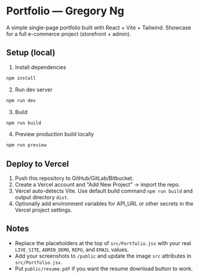# Portfolio — Gregory Ng

A simple single-page portfolio built with React + Vite + Tailwind. Showcase for a full e-commerce project (storefront + admin).

## Setup (local)

1. Install dependencies

```bash
npm install
```

2. Run dev server

```bash
npm run dev
```

3. Build

```bash
npm run build
```

4. Preview production build locally

```bash
npm run preview
```


## Deploy to Vercel

1. Push this repository to GitHub/GitLab/Bitbucket.
2. Create a Vercel account and "Add New Project" → import the repo.
3. Vercel auto-detects Vite. Use default build command `npm run build` and output directory `dist`.
4. Optionally add environment variables for API_URL or other secrets in the Vercel project settings.


## Notes

- Replace the placeholders at the top of `src/Portfolio.jsx` with your real `LIVE_SITE`, `ADMIN_DEMO`, `REPO`, and `EMAIL` values.
- Add your screenshots to `/public` and update the image `src` attributes in `src/Portfolio.jsx`.
- Put `public/resume.pdf` if you want the resume download button to work.
